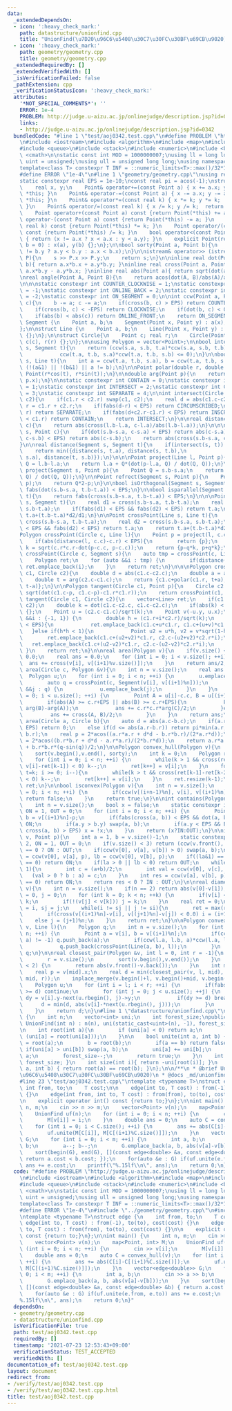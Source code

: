 ```yaml
---
data:
  _extendedDependsOn:
  - icon: ':heavy_check_mark:'
    path: datastructure/unionfind.cpp
    title: "UnionFind(\u7D20\u96C6\u5408\u30C7\u30FC\u30BF\u69CB\u9020)"
  - icon: ':heavy_check_mark:'
    path: geometry/geometry.cpp
    title: geometry/geometry.cpp
  _extendedRequiredBy: []
  _extendedVerifiedWith: []
  _isVerificationFailed: false
  _pathExtension: cpp
  _verificationStatusIcon: ':heavy_check_mark:'
  attributes:
    '*NOT_SPECIAL_COMMENTS*': ''
    ERROR: 1e-4
    PROBLEM: http://judge.u-aizu.ac.jp/onlinejudge/description.jsp?id=0342
    links:
    - http://judge.u-aizu.ac.jp/onlinejudge/description.jsp?id=0342
  bundledCode: "#line 1 \"test/aoj0342.test.cpp\"\n#define PROBLEM \"http://judge.u-aizu.ac.jp/onlinejudge/description.jsp?id=0342\"\
    \n#include <iostream>\n#include <algorithm>\n#include <map>\n#include <set>\n\
    #include <queue>\n#include <stack>\n#include <numeric>\n#include <bitset>\n#include\
    \ <cmath>\n\nstatic const int MOD = 1000000007;\nusing ll = long long;\nusing\
    \ uint = unsigned;\nusing ull = unsigned long long;\nusing namespace std;\n\n\
    template<class T> constexpr T INF = ::numeric_limits<T>::max()/32*15+208;\n\n\
    #define ERROR \"1e-4\"\n#line 1 \"geometry/geometry.cpp\"\nusing real = double;\n\
    static constexpr real EPS = 1e-10;\nconst real pi = acos(-1);\nstruct Point {\n\
    \    real x, y;\n    Point& operator+=(const Point a) { x += a.x; y += a.y;  return\
    \ *this; }\n    Point& operator-=(const Point a) { x -= a.x; y -= a.y;  return\
    \ *this; }\n    Point& operator*=(const real k) { x *= k; y *= k;  return *this;\
    \ }\n    Point& operator/=(const real k) { x /= k; y /= k;  return *this; }\n\
    \    Point operator+(const Point a) const {return Point(*this) += a; }\n    Point\
    \ operator-(const Point a) const {return Point(*this) -= a; }\n    Point operator*(const\
    \ real k) const {return Point(*this) *= k; }\n    Point operator/(const real k)\
    \ const {return Point(*this) /= k; }\n    bool operator<(const Point &a) const\
    \ { return (x != a.x ? x < a.x : y < a.y); }\n    explicit Point(real a = 0, real\
    \ b = 0) : x(a), y(b) {};\n};\n\nbool sorty(Point a, Point b){\n    return (a.y\
    \ != b.y ? a.y < b.y : a.x < b.x);\n}\n\nistream& operator>> (istream& s, Point&\
    \ P){\n    s >> P.x >> P.y;\n    return s;\n}\n\ninline real dot(Point a, Point\
    \ b){ return a.x*b.x + a.y*b.y; }\ninline real cross(Point a, Point b){ return\
    \ a.x*b.y - a.y*b.x; }\ninline real abs(Point a){ return sqrt(dot(a, a)); }\n\n\
    \nreal angle(Point A, Point B){\n    return acos(dot(A, B)/abs(A)/abs(B));\n}\n\
    \n\n\nstatic constexpr int COUNTER_CLOCKWISE = 1;\nstatic constexpr int CLOCKWISE\
    \ = -1;\nstatic constexpr int ONLINE_BACK = 2;\nstatic constexpr int ONLINE_FRONT\
    \ = -2;\nstatic constexpr int ON_SEGMENT = 0;\n\nint ccw(Point a, Point b, Point\
    \ c){\n    b -= a; c -= a;\n    if(cross(b, c) > EPS) return COUNTER_CLOCKWISE;\n\
    \    if(cross(b, c) < -EPS) return CLOCKWISE;\n    if(dot(b, c) < 0) return ONLINE_BACK;\n\
    \    if(abs(b) < abs(c)) return ONLINE_FRONT;\n    return ON_SEGMENT;\n}\nstruct\
    \ Segment {\n    Point a, b;\n    Segment(Point x, Point y) : a(x), b(y) {};\n\
    };\n\nstruct Line {\n    Point a, b;\n    Line(Point x, Point y) : a(x), b(y)\
    \ {};\n};\n\nstruct Circle{\n    Point c; real r;\n    Circle(Point c, real r):\
    \ c(c), r(r) {};\n};\n\nusing Polygon = vector<Point>;\n\nbool intersect(Segment\
    \ s, Segment t){\n    return (ccw(s.a, s.b, t.a)*ccw(s.a, s.b, t.b) <= 0 &&\n\
    \            ccw(t.a, t.b, s.a)*ccw(t.a, t.b, s.b) <= 0);\n}\n\nbool intersect(Segment\
    \ s, Line t){\n    int a = ccw(t.a, t.b, s.a), b = ccw(t.a, t.b, s.b);\n    return\
    \ (!(a&1) || !(b&1) || a != b);\n}\n\nPoint polar(double r, double t){\n    return\
    \ Point(r*cos(t), r*sin(t));\n}\n\ndouble arg(Point p){\n    return atan2(p.y,\
    \ p.x);\n}\n\nstatic constexpr int CONTAIN = 0;\nstatic constexpr int INSCRIBE\
    \ = 1;\nstatic constexpr int INTERSECT = 2;\nstatic constexpr int CIRCUMSCRIBED\
    \ = 3;\nstatic constexpr int SEPARATE = 4;\n\nint intersect(Circle c1, Circle\
    \ c2){\n    if(c1.r < c2.r) swap(c1, c2);\n    real d = abs(c1.c-c2.c);\n    real\
    \ r = c1.r + c2.r;\n    if(fabs(d-r) < EPS) return CIRCUMSCRIBED;\n    if(d >\
    \ r) return SEPARATE;\n    if(fabs(d+c2.r-c1.r) < EPS) return INSCRIBE;\n    if(d+c2.r\
    \ < c1.r) return CONTAIN;\n    return INTERSECT;\n}\n\nreal distance(Line l, Point\
    \ c){\n    return abs(cross(l.b-l.a, c-l.a)/abs(l.b-l.a));\n}\n\n\nreal distance(Segment\
    \ s, Point c){\n    if(dot(s.b-s.a, c-s.a) < EPS) return abs(c-s.a);\n    if(dot(s.a-s.b,\
    \ c-s.b) < EPS) return abs(c-s.b);\n    return abs(cross(s.b-s.a, c-s.a)) / abs(s.a-s.b);\n\
    }\n\nreal distance(Segment s, Segment t){\n    if(intersect(s, t)) return 0.0;\n\
    \    return min({distance(s, t.a), distance(s, t.b),\n                distance(t,\
    \ s.a), distance(t, s.b)});\n}\n\n\nPoint project(Line l, Point p){\n    Point\
    \ Q = l.b-l.a;\n    return l.a + Q*(dot(p-l.a, Q) / dot(Q, Q));\n}\n\n\nPoint\
    \ project(Segment s, Point p){\n    Point Q = s.b-s.a;\n    return s.a + Q*(dot(p-s.a,\
    \ Q) / dot(Q, Q));\n}\n\nPoint refrect(Segment s, Point p){\n    Point Q = project(s,\
    \ p);\n    return Q*2-p;\n}\n\nbool isOrthogonal(Segment s, Segment t){\n    return\
    \ fabs(dot(s.b-s.a, t.b-t.a)) < EPS;\n}\n\nbool isparallel(Segment s, Segment\
    \ t){\n    return fabs(cross(s.b-s.a, t.b-t.a)) < EPS;\n}\n\n\nPoint crossPoint(Segment\
    \ s, Segment t){\n    real d1 = cross(s.b-s.a, t.b-t.a);\n    real d2 = cross(s.b-s.a,\
    \ s.b-t.a);\n    if(fabs(d1) < EPS && fabs(d2) < EPS) return t.a;\n    return\
    \ t.a+(t.b-t.a)*d2/d1;\n}\n\nPoint crossPoint(Line s, Line t){\n    real d1 =\
    \ cross(s.b-s.a, t.b-t.a);\n    real d2 = cross(s.b-s.a, s.b-t.a);\n    if(fabs(d1)\
    \ < EPS && fabs(d2) < EPS) return t.a;\n    return t.a+(t.b-t.a)*d2/d1;\n}\n\n\
    Polygon crossPoint(Circle c, Line l){\n    Point p = project(l, c.c), q = (l.b-l.a)/abs(l.b-l.a);\n\
    \    if(abs(distance(l, c.c)-c.r) < EPS){\n        return {p};\n    }\n    double\
    \ k = sqrt(c.r*c.r-dot(p-c.c, p-c.c));\n    return {p-q*k, p+q*k};\n}\n\nPolygon\
    \ crossPoint(Circle c, Segment s){\n    auto tmp = crossPoint(c, Line(s.a, s.b));\n\
    \    Polygon ret;\n    for (auto &&i : tmp) {\n        if(distance(s, i) < EPS)\
    \ ret.emplace_back(i);\n    }\n    return ret;\n}\n\n\nPolygon crossPoint(Circle\
    \ c1, Circle c2){\n    double d = abs(c1.c-c2.c);\n    double a = acos((c1.r*c1.r+d*d-c2.r*c2.r)/(2*c1.r*d));\n\
    \    double t = arg(c2.c-c1.c);\n    return {c1.c+polar(c1.r, t+a), c1.c+polar(c1.r,\
    \ t-a)};\n}\n\nPolygon tangent(Circle c1, Point p){\n    Circle c2 = Circle(p,\
    \ sqrt(dot(c1.c-p, c1.c-p)-c1.r*c1.r));\n    return crossPoint(c1, c2);\n}\nvector<Line>\
    \ tangent(Circle c1, Circle c2){\n    vector<Line> ret;\n    if(c1.r < c2.r) swap(c1,\
    \ c2);\n    double k = dot(c1.c-c2.c, c1.c-c2.c);\n    if(abs(k) < EPS) return\
    \ {};\n    Point u = (c2.c-c1.c)/sqrt(k);\n    Point v(-u.y, u.x);\n    for (auto\
    \ &&i : {-1, 1}) {\n        double h = (c1.r+i*c2.r)/sqrt(k);\n        if(abs(h*h-1)\
    \ < EPS){\n            ret.emplace_back(c1.c+u*c1.r, c1.c+(u+v)*c1.r);\n     \
    \   }else if(h*h < 1){\n            Point u2 = u*h, v2 = v*sqrt(1-h*h);\n    \
    \        ret.emplace_back(c1.c+(u2+v2)*c1.r, c2.c-(u2+v2)*c2.r*i);\n         \
    \   ret.emplace_back(c1.c+(u2-v2)*c1.r, c2.c-(u2-v2)*c2.r*i);\n        }\n   \
    \ }\n    return ret;\n}\n\nreal area(Polygon v){\n    if(v.size() < 3) return\
    \ 0.0;\n    real ans = 0.0;\n    for (int i = 0; i < v.size(); ++i) {\n      \
    \  ans += cross(v[i], v[(i+1)%v.size()]);\n    }\n    return ans/2;\n}\n\nreal\
    \ area(Circle c, Polygon &v){\n    int n = v.size();\n    real ans = 0.0;\n  \
    \  Polygon u;\n    for (int i = 0; i < n; ++i) {\n        u.emplace_back(v[i]);\n\
    \        auto q = crossPoint(c, Segment(v[i], v[(i+1)%n]));\n        for (auto\
    \ &&j : q) {\n            u.emplace_back(j);\n        }\n    }\n    for (int i\
    \ = 0; i < u.size(); ++i) {\n        Point A = u[i]-c.c, B = u[(i+1)%u.size()]-c.c;\n\
    \        if(abs(A) >= c.r+EPS || abs(B) >= c.r+EPS){\n            Point C = polar(1,\
    \ arg(B)-arg(A));\n            ans += c.r*c.r*arg(C)/2;\n        }else {\n   \
    \         ans += cross(A, B)/2;\n        }\n    }\n    return ans;\n}\n\nreal\
    \ area(Circle a, Circle b){\n    auto d = abs(a.c-b.c);\n    if(a.r+b.r <= d +\
    \ EPS) return 0;\n    else if(d <= abs(a.r-b.r)) return pi*min(a.r, b.r)*min(a.r,\
    \ b.r);\n    real p = 2*acos((a.r*a.r + d*d - b.r*b.r)/(2*a.r*d));\n    real q\
    \ = 2*acos((b.r*b.r + d*d - a.r*a.r)/(2*b.r*d));\n    return a.r*a.r*(p-sin(p))/2\
    \ + b.r*b.r*(q-sin(q))/2;\n}\n\nPolygon convex_hull(Polygon v){\n    int n = v.size();\n\
    \    sort(v.begin(),v.end(), sorty);\n    int k = 0;\n    Polygon ret(n*2);\n\
    \    for (int i = 0; i < n; ++i) {\n        while(k > 1 && cross(ret[k-1]-ret[k-2],\
    \ v[i]-ret[k-1]) < 0) k--;\n        ret[k++] = v[i];\n    }\n    for(int i = n-2,\
    \ t=k; i >= 0; i--){\n        while(k > t && cross(ret[k-1]-ret[k-2], v[i]-ret[k-1])\
    \ < 0) k--;\n        ret[k++] = v[i];\n    }\n    ret.resize(k-1);\n    return\
    \ ret;\n}\n\nbool isconvex(Polygon v){\n    int n = v.size();\n    for (int i\
    \ = 0; i < n; ++i) {\n        if(ccw(v[(i+n-1)%n], v[i], v[(i+1)%n]) == CLOCKWISE)\
    \ return false;\n    }\n    return true;\n}\n\nint contains(Polygon v, Point p){\n\
    \    int n = v.size();\n    bool x = false;\n    static constexpr int IN = 2,\
    \ ON = 1, OUT = 0;\n    for (int i = 0; i < n; ++i) {\n        Point a = v[i]-p,\
    \ b = v[(i+1)%n]-p;\n        if(fabs(cross(a, b)) < EPS && dot(a, b) < EPS) return\
    \ ON;\n        if(a.y > b.y) swap(a, b);\n        if(a.y < EPS && EPS < b.y &&\
    \ cross(a, b) > EPS) x = !x;\n    }\n    return (x?IN:OUT);\n}\n\nint contains_convex(Polygon&\
    \ v, Point p){\n    int a = 1, b = v.size()-1;\n    static constexpr int IN =\
    \ 2, ON = 1, OUT = 0;\n    if(v.size() < 3) return (ccw(v.front(), v.back(), p)&1)\
    \ == 0 ? ON : OUT;\n    if(ccw(v[0], v[a], v[b]) > 0) swap(a, b);\n    int la\
    \ = ccw(v[0], v[a], p), lb = ccw(v[0], v[b], p);\n    if((la&1) == 0 || (lb&1)\
    \ == 0) return ON;\n    if(la > 0 || lb < 0) return OUT;\n    while(abs(a-b) >\
    \ 1){\n        int c = (a+b)/2;\n        int val = ccw(v[0], v[c], p);\n     \
    \   (val > 0 ? b : a) = c;\n    }\n    int res = ccw(v[a], v[b], p);\n    if((res&1)\
    \ == 0) return ON;\n    return res < 0 ? IN : OUT;\n}\n\nreal diameter(Polygon\
    \ v){\n    int n = v.size();\n    if(n == 2) return abs(v[0]-v[1]);\n    int i\
    \ = 0, j = 0;\n    for (int k = 0; k < n; ++k) {\n        if(v[i] < v[k]) i =\
    \ k;\n        if(!(v[j] < v[k])) j = k;\n    }\n    real ret = 0;\n    int si\
    \ = i, sj = j;\n    while(i != sj || j != si){\n        ret = max(ret, abs(v[i]-v[j]));\n\
    \        if(cross(v[(i+1)%n]-v[i], v[(j+1)%n]-v[j]) < 0.0) i = (i+1)%n;\n    \
    \    else j = (j+1)%n;\n    }\n    return ret;\n}\n\nPolygon convexCut(Polygon\
    \ v, Line l){\n    Polygon q;\n    int n = v.size();\n    for (int i = 0; i <\
    \ n; ++i) {\n        Point a = v[i], b = v[(i+1)%n];\n        if(ccw(l.a, l.b,\
    \ a) != -1) q.push_back(a);\n        if(ccw(l.a, l.b, a)*ccw(l.a, l.b, b) < 0){\n\
    \            q.push_back(crossPoint(Line(a, b), l));\n        }\n    }\n    return\
    \ q;\n}\n\nreal closest_pair(Polygon &v, int l = 0, int r = -1){\n    if(!(~r)){\n\
    \        r = v.size();\n        sort(v.begin(),v.end());\n    }\n    if(r - l\
    \ < 2) {\n        return abs(v.front()-v.back());\n    }\n    int mid = (l+r)/2;\n\
    \    real p = v[mid].x;\n    real d = min(closest_pair(v, l, mid), closest_pair(v,\
    \ mid, r));\n    inplace_merge(v.begin()+l, v.begin()+mid, v.begin()+r, sorty);\n\
    \    Polygon u;\n    for (int i = l; i < r; ++i) {\n        if(fabs(v[i].x-p)\
    \ >= d) continue;\n        for (int j = 0; j < u.size(); ++j) {\n            real\
    \ dy = v[i].y-next(u.rbegin(), j)->y;\n            if(dy >= d) break;\n      \
    \      d = min(d, abs(v[i]-*next(u.rbegin(), j)));\n        }\n        u.emplace_back(v[i]);\n\
    \    }\n    return d;\n}\n#line 1 \"datastructure/unionfind.cpp\"\nclass UnionFind\
    \ {\n    int n;\n    vector<int> uni;\n    int forest_size;\npublic:\n    explicit\
    \ UnionFind(int n) : n(n), uni(static_cast<uint>(n), -1), forest_size(n) {};\n\
    \n    int root(int a){\n        if (uni[a] < 0) return a;\n        else return\
    \ (uni[a] = root(uni[a]));\n    }\n\n    bool unite(int a, int b) {\n        a\
    \ = root(a);\n        b = root(b);\n        if(a == b) return false;\n       \
    \ if(uni[a] > uni[b]) swap(a, b);\n        uni[a] += uni[b];\n        uni[b] =\
    \ a;\n        forest_size--;\n        return true;\n    }\n    int size(){ return\
    \ forest_size; }\n    int size(int i){ return -uni[root(i)]; }\n    bool same(int\
    \ a, int b) { return root(a) == root(b); }\n};\n\n/**\n * @brief UnionFind(\u7D20\
    \u96C6\u5408\u30C7\u30FC\u30BF\u69CB\u9020)\n * @docs _md/unionfind.md\n */\n\
    #line 23 \"test/aoj0342.test.cpp\"\ntemplate <typename T>\nstruct edge {\n   \
    \ int from, to;\n    T cost;\n\n    edge(int to, T cost) : from(-1), to(to), cost(cost)\
    \ {}\n    edge(int from, int to, T cost) : from(from), to(to), cost(cost) {}\n\
    \n    explicit operator int() const {return to;}\n};\n\nint main() {\n    int\
    \ n, m;\n    cin >> n >> m;\n    vector<Point> v(n);\n    map<Point, int> M;\n\
    \    UnionFind uf(n);\n    for (int i = 0; i < n; ++i) {\n        cin >> v[i];\n\
    \        M[v[i]] = i;\n    }\n    double ans = 0;\n    auto C = convex_hull(v);\n\
    \    for (int i = 0; i < C.size(); ++i) {\n        ans += abs(C[i]-C[(i+1)%C.size()]);\n\
    \        uf.unite(M[C[i]], M[C[(i+1)%C.size()]]);\n    }\n    vector<edge<double>>\
    \ G;\n    for (int i = 0; i < m; ++i) {\n        int a, b;\n        cin >> a >>\
    \ b;\n        a--; b--;\n        G.emplace_back(a, b, abs(v[a]-v[b]));\n    }\n\
    \    sort(begin(G), end(G), [](const edge<double> &a, const edge<double> &b) {\
    \ return a.cost < b.cost; });\n    for(auto &e : G) if(uf.unite(e.from, e.to))\
    \ ans += e.cost;\n    printf(\"%.15lf\\n\", ans);\n    return 0;\n}\n"
  code: "#define PROBLEM \"http://judge.u-aizu.ac.jp/onlinejudge/description.jsp?id=0342\"\
    \n#include <iostream>\n#include <algorithm>\n#include <map>\n#include <set>\n\
    #include <queue>\n#include <stack>\n#include <numeric>\n#include <bitset>\n#include\
    \ <cmath>\n\nstatic const int MOD = 1000000007;\nusing ll = long long;\nusing\
    \ uint = unsigned;\nusing ull = unsigned long long;\nusing namespace std;\n\n\
    template<class T> constexpr T INF = ::numeric_limits<T>::max()/32*15+208;\n\n\
    #define ERROR \"1e-4\"\n#include \"../geometry/geometry.cpp\"\n#include \"../datastructure/unionfind.cpp\"\
    \ntemplate <typename T>\nstruct edge {\n    int from, to;\n    T cost;\n\n   \
    \ edge(int to, T cost) : from(-1), to(to), cost(cost) {}\n    edge(int from, int\
    \ to, T cost) : from(from), to(to), cost(cost) {}\n\n    explicit operator int()\
    \ const {return to;}\n};\n\nint main() {\n    int n, m;\n    cin >> n >> m;\n\
    \    vector<Point> v(n);\n    map<Point, int> M;\n    UnionFind uf(n);\n    for\
    \ (int i = 0; i < n; ++i) {\n        cin >> v[i];\n        M[v[i]] = i;\n    }\n\
    \    double ans = 0;\n    auto C = convex_hull(v);\n    for (int i = 0; i < C.size();\
    \ ++i) {\n        ans += abs(C[i]-C[(i+1)%C.size()]);\n        uf.unite(M[C[i]],\
    \ M[C[(i+1)%C.size()]]);\n    }\n    vector<edge<double>> G;\n    for (int i =\
    \ 0; i < m; ++i) {\n        int a, b;\n        cin >> a >> b;\n        a--; b--;\n\
    \        G.emplace_back(a, b, abs(v[a]-v[b]));\n    }\n    sort(begin(G), end(G),\
    \ [](const edge<double> &a, const edge<double> &b) { return a.cost < b.cost; });\n\
    \    for(auto &e : G) if(uf.unite(e.from, e.to)) ans += e.cost;\n    printf(\"\
    %.15lf\\n\", ans);\n    return 0;\n}"
  dependsOn:
  - geometry/geometry.cpp
  - datastructure/unionfind.cpp
  isVerificationFile: true
  path: test/aoj0342.test.cpp
  requiredBy: []
  timestamp: '2021-07-23 12:53:43+09:00'
  verificationStatus: TEST_ACCEPTED
  verifiedWith: []
documentation_of: test/aoj0342.test.cpp
layout: document
redirect_from:
- /verify/test/aoj0342.test.cpp
- /verify/test/aoj0342.test.cpp.html
title: test/aoj0342.test.cpp
---
```

